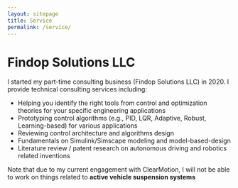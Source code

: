 ```yaml
---
layout: sitepage
title: Service
permalink: /service/
---
```


# Findop Solutions LLC #

I started my part-time consulting business (Findop Solutions LLC) in 2020. I provide technical consulting services including:

- Helping you identify the right tools from control and optimization theories for your specific engineering applications
- Prototyping control algorithms (e.g., PID, LQR, Adaptive, Robust, Learning-based) for various applications
- Reviewing control architecture and algorithms design
- Fundamentals on Simulink/Simscape modeling and model-based-design
- Literature review / patent research on autonomous driving and robotics related inventions

Note that due to my current engagement with ClearMotion, I will not be able to work on things related to **active vehicle suspension systems**
